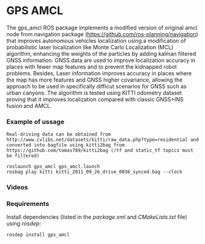 GPS AMCL
=============================

The gps_amcl ROS package implements a modified version of original amcl node from navigation package (https://github.com/ros-planning/navigation) that improves autonomous vehicles localization using a modification of probabilistic laser localization like Monte Carlo Localization (MCL) algorithm, enhancing the weights of the particles by adding kalman filtered GNSS information. GNSS data are used to improve localization accuracy in places with fewer map features and to prevent the kidnapped robot problems. Besides, Laser information improves accuracy in places where the map has more features and GNSS higher covariance, allowing the approach to be used in specifically difficut scenarios for GNSS such as urban canyons.
The algorithm is tested using KITTI odometry dataset proving that it improves localization compared with classic GNSS+INS fusion and AMCL.


### Example of ussage 


	Real-driving data can be obtained from http://www.cvlibs.net/datasets/kitti/raw_data.php?type=residential and converted into bagfile using kitti2bag from https://github.com/tomas789/kitti2bag (/tf and static_tf topics must be filtered)

    roslaunch gps_amcl gps_amcl.launch
    rosbag play kitti kitti_2011_09_26_drive_0036_synced.bag --clock


### Videos





### Requirements

Install dependencies (listed in the *package.xml* and *CMakeLists.txt* file) using *rosdep*:

    rosdep install gps_amcl
